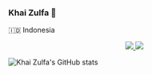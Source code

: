 ### Khai Zulfa 🔵 
🇮🇩 Indonesia

<p align="center">
  <a href="https://twitter.com/kaizuro_">
    <img src="https://img.shields.io/twitter/follow/kaizuro_?style=for-the-badge&label=%40kaizuro_&logo=twitter&logoColor=00AEFF&labelColor=black&color=7fff00">
  </a>
  <a href="mailto:khaizulfa18@gmail.com">
    <img src="https://img.shields.io/badge/khaizulfa18@gmail.com-0078D4?style=for-the-badge&logo=Microsoft-Outlook&logoColor=00AEFF&labelColor=black&color=black">
  </a>
</p>

![Khai Zulfa's GitHub stats](https://github-readme-stats.vercel.app/api?username=KhaiZulfa18&show_icons=true&theme=radical)
